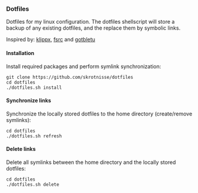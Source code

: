 <h3>Dotfiles</h3>
Dotfiles for my linux configuration. The dotfiles shellscript will store a backup of any existing dotfiles, and the replace them by symbolic links.

Inspired by: <a href="https://github.com/klippx/dotfiles">klippx</a>, <a href="https://github.com/fsrc/stowedots">fsrc</a> and <a href="https://www.youtube.com/watch?v=zhdO46oqeRw">gotbletu</a>

<h4>Installation</h4>
Install required packages and perform symlink synchronization:
<pre><code>git clone https://github.com/skrotnisse/dotfiles
cd dotfiles
./dotfiles.sh install</code></pre>

<h4>Synchronize links</h4>
Synchronize the locally stored dotfiles to the home directory (create/remove symlinks):
<pre><code>cd dotfiles
./dotfiles.sh refresh</code></pre>

<h4>Delete links</h4>
Delete all symlinks between the home directory and the locally stored dotfiles:
<pre><code>cd dotfiles
./dotfiles.sh delete</code></pre>

